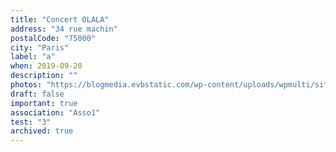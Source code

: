 ```yaml
---
title: "Concert OLALA"
address: "34 rue machin"
postalCode: "75000"
city: "Paris"
label: "a"
when: 2019-09-20
description: ""
photos: "https://blogmedia.evbstatic.com/wp-content/uploads/wpmulti/sites/8/2018/01/15155312/iStock-667709450.jpg"
draft: false
important: true
association: "Asso1"
test: "3"
archived: true
---
```

